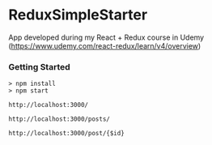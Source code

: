 # ReduxSimpleStarter

App developed during my React + Redux course in Udemy (https://www.udemy.com/react-redux/learn/v4/overview)

### Getting Started
```
> npm install
> npm start

http://localhost:3000/

http://localhost:3000/posts/

http://localhost:3000/post/{$id}
```


